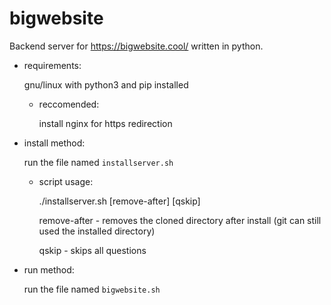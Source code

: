 # bigwebsite

Backend server for https://bigwebsite.cool/ written in python.

- requirements:

	gnu/linux with python3 and pip installed
	
	- reccomended: 
		
		install nginx for https redirection

- install method: 

	run the file named `installserver.sh`

	- script usage:

		./installserver.sh [remove-after] [qskip]

		remove-after - removes the cloned directory after install (git can still used the installed directory)

		qskip - skips all questions

- run method:

	run the file named `bigwebsite.sh`
